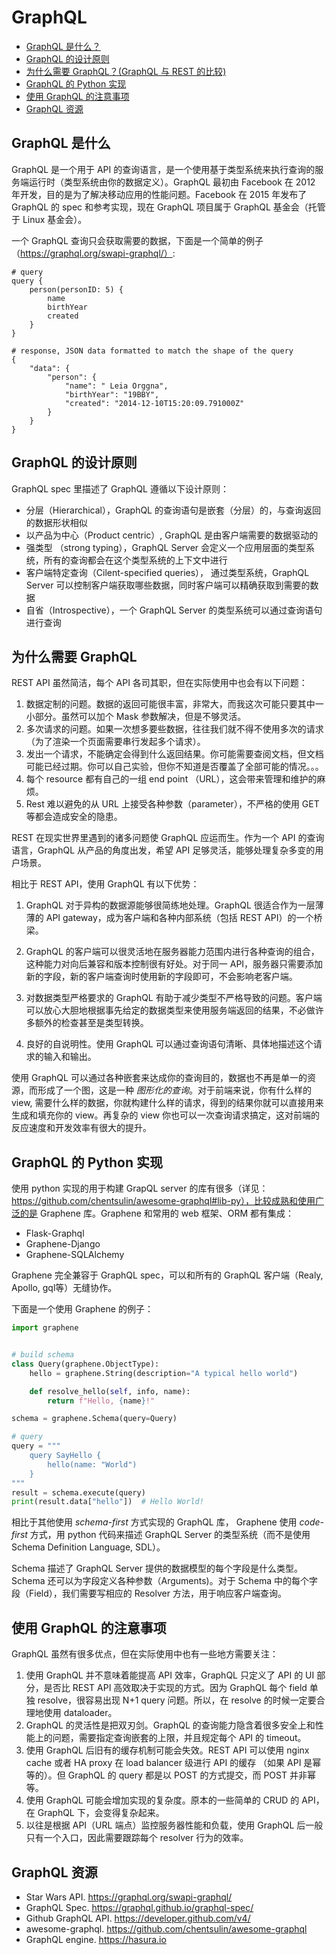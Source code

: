 # GraphQL

- [GraphQL 是什么？](#GraphQL-是什么)
- [GraphQL 的设计原则](#GraphQL-的设计原则)
- [为什么需要 GraphQL？(GraphQL 与 REST 的比较)](#为什么需要-GraphQL)
- [GraphQL 的 Python 实现](#GraphQL-的-Python-实现)
- [使用 GraphQL 的注意事项](#使用-GraphQL-的注意事项)
- [GraphQL 资源](#GraphQL-资源)

## GraphQL 是什么

GraphQL 是一个用于 API 的查询语言，是一个使用基于类型系统来执行查询的服务端运行时（类型系统由你的数据定义）。GraphQL 最初由 Facebook 在 2012 年开发，目的是为了解决移动应用的性能问题。Facebook 在 2015 年发布了 GraphQL 的 spec 和参考实现，现在 GraphQL 项目属于 GraphQL 基金会（托管于 Linux 基金会）。

一个 GraphQL 查询只会获取需要的数据，下面是一个简单的例子（https://graphql.org/swapi-graphql/）:

```code
# query
query {
    person(personID: 5) {
        name
        birthYear
        created
    }
}

# response, JSON data formatted to match the shape of the query
{
    "data": {
        "person": {
            "name": " Leia Orggna",
            "birthYear": "19BBY",
            "created": "2014-12-10T15:20:09.791000Z"
        }
    }
}
```

## GraphQL 的设计原则

GraphQL spec 里描述了 GraphQL 遵循以下设计原则：

- 分层（Hierarchical），GraphQL 的查询语句是嵌套（分层）的，与查询返回的数据形状相似
- 以产品为中心（Product centric）, GraphQL 是由客户端需要的数据驱动的
- 强类型 （strong typing），GraphQL Server 会定义一个应用层面的类型系统，所有的查询都会在这个类型系统的上下文中进行
- 客户端特定查询（Cilent-specified queries）， 通过类型系统，GraphQL Server 可以控制客户端获取哪些数据，同时客户端可以精确获取到需要的数据
- 自省（Introspective），一个 GraphQL Server 的类型系统可以通过查询语句进行查询


## 为什么需要 GraphQL

REST API 虽然简洁，每个 API 各司其职，但在实际使用中也会有以下问题：

1. 数据定制的问题。数据的返回可能很丰富，非常大，而我这次可能只要其中一小部分。虽然可以加个 Mask 参数解决，但是不够灵活。
2. 多次请求的问题。如果一次想多要些数据，往往我们就不得不使用多次的请求（为了渲染一个页面需要串行发起多个请求）。
3. 发出一个请求，不能确定会得到什么返回结果。你可能需要查阅文档，但文档可能已经过期。你可以自己实验，但你不知道是否覆盖了全部可能的情况。。。
4. 每个 resource 都有自己的一组 end point （URL），这会带来管理和维护的麻烦。
5. Rest 难以避免的从 URL 上接受各种参数（parameter），不严格的使用 GET 等都会造成安全的隐患。

REST 在现实世界里遇到的诸多问题使 GraphQL 应运而生。作为一个 API 的查询语言，GraphQL 从产品的角度出发，希望 API 足够灵活，能够处理复杂多变的用户场景。

相比于 REST API，使用 GraphQL 有以下优势：

1. GraphQL 对于异构的数据源能够很简练地处理。GraphQL 很适合作为一层薄薄的 API gateway，成为客户端和各种内部系统（包括 REST API）的一个桥梁。

2. GraphQL 的客户端可以很灵活地在服务器能力范围内进行各种查询的组合，这种能力对向后兼容和版本控制很有好处。对于同一 API，服务器只需要添加新的字段，新的客户端查询时使用新的字段即可，不会影响老客户端。

3. 对数据类型严格要求的 GraphQL 有助于减少类型不严格导致的问题。客户端可以放心大胆地根据事先给定的数据类型来使用服务端返回的结果，不必做许多额外的检查甚至是类型转换。

4. 良好的自说明性。使用 GraphQL 可以通过查询语句清晰、具体地描述这个请求的输入和输出。

使用 GraphQL 可以通过各种嵌套来达成你的查询目的，数据也不再是单一的资源，而形成了一个图，这是一种 _图形化的查询_。对于前端来说，你有什么样的 view, 需要什么样的数据，你就构建什么样的请求，得到的结果你就可以直接用来生成和填充你的 view。再复杂的 view 你也可以一次查询请求搞定，这对前端的反应速度和开发效率有很大的提升。

## GraphQL 的 Python 实现

使用 python 实现的用于构建 GrapQL server 的库有很多（详见：https://github.com/chentsulin/awesome-graphql#lib-py），比较成熟和使用广泛的是 Graphene 库。Graphene 和常用的 web 框架、ORM 都有集成：

- Flask-Graphql
- Graphene-Django
- Graphene-SQLAlchemy

Graphene 完全兼容于 GraphQL spec，可以和所有的 GraphQL 客户端（Realy, Apollo, gql等）无缝协作。

下面是一个使用 Graphene 的例子：

```python
import graphene


# build schema
class Query(graphene.ObjectType):
    hello = graphene.String(description="A typical hello world")

    def resolve_hello(self, info, name):
        return f"Hello, {name}!"

schema = graphene.Schema(query=Query)

# query
query = """
    query SayHello {
        hello(name: "World")
    }
"""
result = schema.execute(query)
print(result.data["hello"])  # Hello World!
```

相比于其他使用 _schema-first_ 方式实现的 GraphQL 库， Graphene 使用 _code-first_ 方式，用 python 代码来描述 GraphQL Server 的类型系统（而不是使用 Schema Definition Language, SDL）。

Schema 描述了 GraphQL Server 提供的数据模型的每个字段是什么类型。 Schema 还可以为字段定义各种参数（Arguments)。对于 Schema 中的每个字段（Field），我们需要写相应的 Resolver 方法，用于响应客户端查询。

## 使用 GraphQL 的注意事项

GraphQL 虽然有很多优点，但在实际使用中也有一些地方需要关注：

1. 使用 GraphQL 并不意味着能提高 API 效率，GraphQL 只定义了 API 的 UI 部分，是否比 REST API 高效取决于实现的方式。因为 GraphQL 每个 field 单独 resolve，很容易出现 N+1 query 问题。所以，在 resolve 的时候一定要合理地使用 dataloader。
2. GraphQL 的灵活性是把双刃剑。GraphQL 的查询能力隐含着很多安全上和性能上的问题，需要指定查询嵌套的上限，并且规定每个 API 的 timeout。
3. 使用 GraphQL 后旧有的缓存机制可能会失效。REST API 可以使用 nginx cache 或者 HA proxy 在 load balancer 级进行 API 的缓存 （如果 API 是幂等的）。但 GraphQL 的 query 都是以 POST 的方式提交，而 POST 并非幂等。
4. 使用 GraphQL 可能会增加实现的复杂度。原本的一些简单的 CRUD 的 API，在 GraphQL 下，会变得复杂起来。
5. 以往是根据 API（URL 端点）监控服务器性能和负载，使用 GraphQL 后一般只有一个入口，因此需要跟踪每个 resolver 行为的效率。

## GraphQL 资源

- Star Wars API. https://graphql.org/swapi-graphql/
- GraphQL Spec. https://graphql.github.io/graphql-spec/
- Github GraphQL API. https://developer.github.com/v4/
- awesome-graphql. https://github.com/chentsulin/awesome-graphql
- GraphQL engine. https://hasura.io
